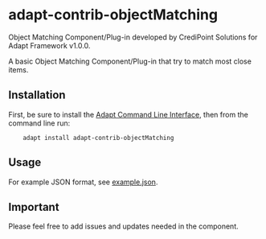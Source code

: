 adapt-contrib-objectMatching
======================

Object Matching Component/Plug-in developed by CrediPoint Solutions for Adapt Framework v1.0.0.

A basic Object Matching Component/Plug-in that try to match most close items.

Installation
------------

First, be sure to install the [Adapt Command Line Interface](https://github.com/cajones/adapt-cli), then from the command line run:

		adapt install adapt-contrib-objectMatching

Usage
------

For example JSON format, see [example.json](https://github.com/CrediPointSolutions/adapt-contrib-objectMatching/blob/master/example.json).

Important
---------

Please feel free to add issues and updates needed in the component.
